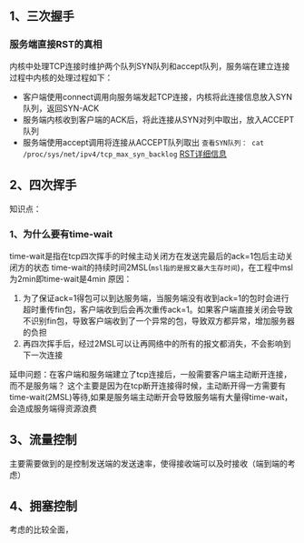 ## 1、三次握手
### 服务端直接RST的真相
内核中处理TCP连接时维护两个队列SYN队列和accept队列，服务端在建立连接过程中内核的处理过程如下：
- 客户端使用connect调用向服务端发起TCP连接，内核将此连接信息放入SYN队列，返回SYN-ACK
- 服务端内核收到客户端的ACK后，将此连接从SYN对列中取出，放入ACCEPT队列
- 服务端使用accept调用将连接从ACCEPT队列取出
`查看SYN队列： cat /proc/sys/net/ipv4/tcp_max_syn_backlog`
[RST详细信息](https://github.com/Alvin-Fu/notebook/blob/master/system/linux%E5%91%BD%E4%BB%A4%E4%BD%BF%E7%94%A8/tcpdump%E5%92%8Cwireshark%E7%9A%84%E4%BD%BF%E7%94%A8.md)


## 2、四次挥手
知识点：
### 1、为什么要有time-wait
time-wait是指在tcp四次挥手的时候主动关闭方在发送完最后的ack=1包后主动关闭方的状态
time-wait的持续时间2MSL(`msl指的是报文最大生存时间`)，在工程中msl为2min即time-wait是4min
原因：
1. 为了保证ack=1得包可以到达服务端，当服务端没有收到ack=1的包时会进行超时重传fin包，客户端收到后会再次重传ack=1。如果客户端直接关闭会导致不识别fin包，导致客户端收到了一个异常的包，导致双方都异常，增加服务器的负担
2. 再四次挥手后，经过2MSL可以让再网络中的所有的报文都消失，不会影响到下一次连接

延申问题：在客户端和服务端建立了tcp连接后，一般需要客户端主动断开连接，而不是服务端？
	这个主要是因为在tcp断开连接得时候，主动断开得一方需要有time-wait(2MSL)等待,如果是服务端主动断开会导致服务端有大量得time-wait，会造成服务端得资源浪费

## 3、流量控制
主要需要做到的是控制发送端的发送速率，使得接收端可以及时接收（端到端的考虑）

## 4、拥塞控制
考虑的比较全面，

